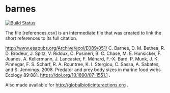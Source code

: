 # barnes
[![Build Status](https://travis-ci.com/globalbioticinteractions/barnes.svg?branch=master)](https://travis-ci.com/globalbioticinteractions/barnes)

The file [references.csv] is an intermediate file that was created to link the short references to its full citation.

http://www.esapubs.org/Archive/ecol/E089/051/
C. Barnes, D. M. Bethea, R. D. Brodeur, J. Spitz, V. Ridoux, C. Pusineri, B. C. Chase, M. E. Hunsicker, F. Juanes, A. Kellermann, J. Lancaster, F. Ménard, F.-X. Bard, P. Munk, J. K. Pinnegar, F. S. Scharf, R. A. Rountree, K. I. Stergiou, C. Sassa, A. Sabates, and S. Jennings. 2008. Predator and prey body sizes in marine food webs. Ecology 89:881.  https://doi.org/10.1890/07-1551.1 .

Also made available for http://globalbioticinteractions.org .
